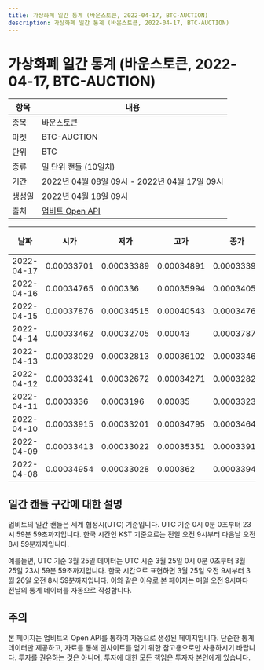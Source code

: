 ```yaml
---
title: 가상화폐 일간 통계 (바운스토큰, 2022-04-17, BTC-AUCTION)
description: 가상화폐 일간 통계 (바운스토큰, 2022-04-17, BTC-AUCTION)
---
```



가상화폐 일간 통계 (바운스토큰, 2022-04-17, BTC-AUCTION)
===

|항목|내용|
|--|--|
|종목|바운스토큰|
|마켓|BTC-AUCTION|
|단위|BTC|
|종류|일 단위 캔들 (10일치)|
|기간|2022년 04월 08일 09시 - 2022년 04월 17일 09시|
|생성일|2022년 04월 18일 09시|
|출처|[업비트 Open API](https://docs.upbit.com)|


|날짜|시가|저가|고가|종가|비고|
|--|--|--|--|--|--|
|2022-04-17|0.00033701|0.00033389|0.00034891|0.0003339|    |
|2022-04-16|0.00034765|0.000336|0.00035994|0.00034053|    |
|2022-04-15|0.00037876|0.00034515|0.00040543|0.00034765|    |
|2022-04-14|0.00033462|0.00032705|0.00043|0.00037876|    |
|2022-04-13|0.00033029|0.00032813|0.00036102|0.00033462|    |
|2022-04-12|0.00033241|0.00032672|0.00034271|0.0003282|    |
|2022-04-11|0.0003336|0.0003196|0.00035|0.00033239|    |
|2022-04-10|0.00033915|0.00033201|0.00034795|0.00034641|    |
|2022-04-09|0.00033413|0.00033022|0.00035351|0.00033915|    |
|2022-04-08|0.00034954|0.00033028|0.000362|0.00033945|    |


일간 캔들 구간에 대한 설명
---


업비트의 일간 캔들은 세계 협정시(UTC) 기준입니다. 
UTC 기준 0시 0분 0초부터 23시 59분 59초까지입니다. 
한국 시간인 KST 기준으로는 전일 오전 9시부터 다음날 오전 8시 59분까지입니다. 


예를들면, UTC 기준 3월 25일 데이터는 UTC 시준 3월 25일 0시 0분 0초부터 3월 25일 23시 59분 59초까지입니다. 
한국 시간으로 표현하면 3월 25일 오전 9시부터 3월 26일 오전 8시 59분까지입니다. 
이와 같은 이유로 본 페이지는 매일 오전 9시마다 전날의 통계 데이터를 자동으로 작성합니다. 


주의
---


본 페이지는 업비트의 Open API를 통하여 자동으로 생성된 페이지입니다. 
단순한 통계 데이터만 제공하고, 자료를 통해 인사이트를 얻기 위한 참고용으로만 사용하시기 바랍니다. 
투자를 권유하는 것은 아니며, 투자에 대한 모든 책임은 투자자 본인에게 있습니다. 
